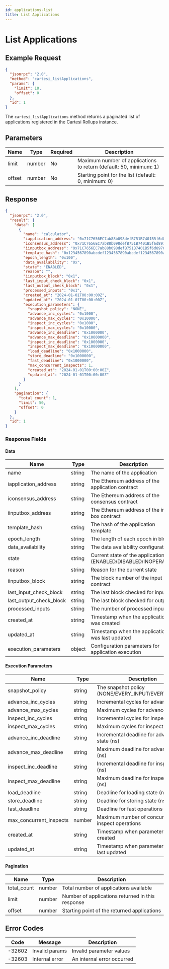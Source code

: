 ```yaml
---
id: applications-list
title: List Applications
---
```


# List Applications

## Example Request

```json
{
  "jsonrpc": "2.0",
  "method": "cartesi_listApplications",
  "params": {
    "limit": 10,
    "offset": 0
  },
  "id": 1
}
```

The `cartesi_listApplications` method returns a paginated list of applications registered in the Cartesi Rollups instance.

## Parameters

| Name   | Type   | Required | Description                                      |
|--------|--------|----------|--------------------------------------------------|
| limit  | number | No       | Maximum number of applications to return (default: 50, minimum: 1) |
| offset | number | No       | Starting point for the list (default: 0, minimum: 0)         |

## Response

```json
{
  "jsonrpc": "2.0",
  "result": {
    "data": [
      {
        "name": "calculator",
        "iapplication_address": "0x71C7656EC7ab88b098defB751B7401B5f6d8976F",
        "iconsensus_address": "0x71C7656EC7ab88b098defB751B7401B5f6d8976F",
        "iinputbox_address": "0x71C7656EC7ab88b098defB751B7401B5f6d8976F",
        "template_hash": "0x1234567890abcdef1234567890abcdef1234567890abcdef1234567890abcdef",
        "epoch_length": "0x100",
        "data_availability": "0x",
        "state": "ENABLED",
        "reason": "",
        "iinputbox_block": "0x1",
        "last_input_check_block": "0x1",
        "last_output_check_block": "0x1",
        "processed_inputs": "0x1",
        "created_at": "2024-01-01T00:00:00Z",
        "updated_at": "2024-01-01T00:00:00Z",
        "execution_parameters": {
          "snapshot_policy": "NONE",
          "advance_inc_cycles": "0x1000",
          "advance_max_cycles": "0x10000",
          "inspect_inc_cycles": "0x1000",
          "inspect_max_cycles": "0x10000",
          "advance_inc_deadline": "0x1000000",
          "advance_max_deadline": "0x10000000",
          "inspect_inc_deadline": "0x1000000",
          "inspect_max_deadline": "0x10000000",
          "load_deadline": "0x1000000",
          "store_deadline": "0x1000000",
          "fast_deadline": "0x1000000",
          "max_concurrent_inspects": 1,
          "created_at": "2024-01-01T00:00:00Z",
          "updated_at": "2024-01-01T00:00:00Z"
        }
      }
    ],
    "pagination": {
      "total_count": 1,
      "limit": 50,
      "offset": 0
    }
  },
  "id": 1
}
```

### Response Fields

#### Data

| Name                    | Type   | Description                                      |
|-------------------------|--------|--------------------------------------------------|
| name                    | string | The name of the application                      |
| iapplication_address    | string | The Ethereum address of the application contract |
| iconsensus_address      | string | The Ethereum address of the consensus contract   |
| iinputbox_address       | string | The Ethereum address of the input box contract   |
| template_hash           | string | The hash of the application template             |
| epoch_length            | string | The length of each epoch in blocks               |
| data_availability       | string | The data availability configuration              |
| state                   | string | Current state of the application (ENABLED/DISABLED/INOPERABLE) |
| reason                  | string | Reason for the current state                     |
| iinputbox_block         | string | The block number of the input box contract       |
| last_input_check_block  | string | The last block checked for inputs                |
| last_output_check_block | string | The last block checked for outputs               |
| processed_inputs        | string | The number of processed inputs                   |
| created_at              | string | Timestamp when the application was created       |
| updated_at              | string | Timestamp when the application was last updated  |
| execution_parameters    | object | Configuration parameters for application execution |

#### Execution Parameters

| Name                    | Type   | Description                                      |
|-------------------------|--------|--------------------------------------------------|
| snapshot_policy         | string | The snapshot policy (NONE/EVERY_INPUT/EVERY_EPOCH) |
| advance_inc_cycles      | string | Incremental cycles for advance state             |
| advance_max_cycles      | string | Maximum cycles for advance state                 |
| inspect_inc_cycles      | string | Incremental cycles for inspect state             |
| inspect_max_cycles      | string | Maximum cycles for inspect state                 |
| advance_inc_deadline    | string | Incremental deadline for advance state (ns)      |
| advance_max_deadline    | string | Maximum deadline for advance state (ns)          |
| inspect_inc_deadline    | string | Incremental deadline for inspect state (ns)      |
| inspect_max_deadline    | string | Maximum deadline for inspect state (ns)          |
| load_deadline          | string | Deadline for loading state (ns)                  |
| store_deadline         | string | Deadline for storing state (ns)                  |
| fast_deadline          | string | Deadline for fast operations (ns)                |
| max_concurrent_inspects| number | Maximum number of concurrent inspect operations  |
| created_at             | string | Timestamp when parameters were created           |
| updated_at             | string | Timestamp when parameters were last updated      |

#### Pagination

| Name        | Type   | Description                                      |
|-------------|--------|--------------------------------------------------|
| total_count | number | Total number of applications available           |
| limit       | number | Number of applications returned in this response |
| offset      | number | Starting point of the returned applications      |

## Error Codes

| Code    | Message                | Description                                      |
|---------|------------------------|--------------------------------------------------|
| -32602  | Invalid params         | Invalid parameter values                         |
| -32603  | Internal error         | An internal error occurred                       |